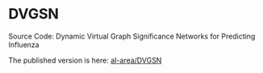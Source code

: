 # DVGSN
Source Code: Dynamic Virtual Graph Significance Networks for Predicting Influenza

The published version is here: [aI-area/DVGSN](aI-area/DVGSN)
